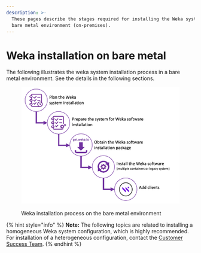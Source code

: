 ```yaml
---
description: >-
  These pages describe the stages required for installing the Weka system in a
  bare metal environment (on-premises).
---
```


# Weka installation on bare metal

The following illustrates the weka system installation process in a bare metal environment. See the details in the following sections.



<figure><img src="../../.gitbook/assets/weka_install_process.png" alt=""><figcaption><p>Weka installation process on the bare metal environment</p></figcaption></figure>

{% hint style="info" %}
**Note:** The following topics are related to installing a homogeneous Weka system configuration, which is highly recommended. For installation of a heterogeneous configuration, contact the [Customer Success Team](../../support/getting-support-for-your-weka-system.md#contact-customer-success-team).
{% endhint %}
